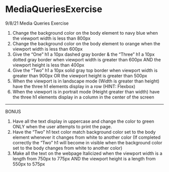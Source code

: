 # MediaQueriesExercise
9/8/21 Media Queries Exercise


1. Change the background color on the body element to navy blue when the viewport width is less than 800px
2. Change the background color on the body element to orange when the viewport width is less than 600px
3. Give the “One” h1 a 10px dashed gray border & the “Three” h1 a 10px dotted gray border when viewport width is greater than 600px AND the viewport height is less than 400px
4. Give the “Two” h1 a 10px solid gray top border when viewport width is greater than 900px OR the viewport height is greater than 500px
5. When the viewport is in landscape mode (Width is greater than height) have the three h1 elements display in a row (HINT: Flexbox)
6. When the viewport is in portrait mode (Height greater than width) have the three h1 elements display in a column in the center of the screen <br>

<hr>

BONUS <br>
1. Have all the text display in uppercase and change the color to green ONLY when the user attempts to print the page.
2. Have the “Two” h1 text color match background color set to the body element whenever it changes from white to another color (If completed correctly the “Two” h1 will become in visible when the background color set to the body changes from white to another color)
3. Make all the text on the webpage Italicized when the viewport width is a length from 750px to 775px AND the viewport height is a length from 550px to 575px

